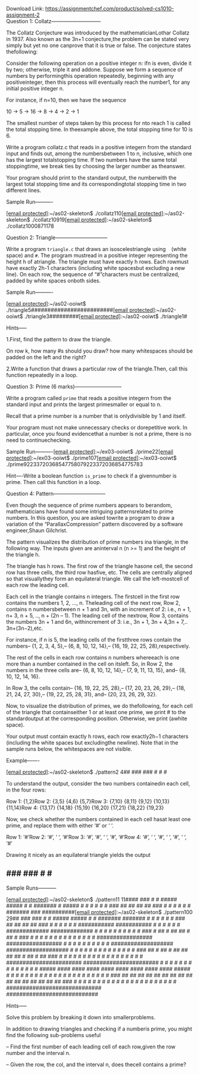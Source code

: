 Download Link: https://assignmentchef.com/product/solved-cs1010-assignment-2
<br>
Question 1: Collatz—————————–

The Collatz Conjecture was introduced by the mathematicianLothar Collatz in 1937. Also known as the 3n+1 conjecture,the problem can be stated very simply but yet no one canprove that it is true or false. The conjecture states thefollowing:

Consider the following operation on a positive integer n: ifn is even, divide it by two; otherwise, triple it and addone. Suppose we form a sequence of numbers by performingthis operation repeatedly, beginning with any positiveinteger, then this process will eventually reach the number1, for any initial positive integer n.

For instance, if n=10, then we have the sequence

10 -&gt; 5 -&gt; 16 -&gt; 8 -&gt; 4 -&gt; 2 -&gt; 1

The smallest number of steps taken by this process for nto reach 1 is called the total stopping time. In theexample above, the total stopping time for 10 is 6.

Write a program collatz.c that reads in a positive integern from the standard input and finds out, among the numbersbetween 1 to n, inclusive, which one has the largest totalstopping time. If two numbers have the same total stoppingtime, we break ties by choosing the larger number as theanswer.

Your program should print to the standard output, the numberwith the largest total stopping time and its correspondingtotal stopping time in two different lines.

Sample Run———-

<a href="/cdn-cgi/l/email-protection" class="__cf_email__" data-cfemail="127d7d7b6566526277232326">[email protected]</a>:~/as02-skeleton$ ./collatz110<a href="/cdn-cgi/l/email-protection" class="__cf_email__" data-cfemail="a3cccccad4d7e3d3c6929297">[email protected]</a>:~/as02-skeleton$ ./collatz10919<a href="/cdn-cgi/l/email-protection" class="__cf_email__" data-cfemail="3659595f4142764653070702">[email protected]</a>:~/as02-skeleton$ ./collatz1000871178

Question 2: Triangle——————————

Write a program `triangle.c` that draws an isoscelestriangle using ` ` (white space) and `#`.  The program mustread in a positive integer representing the height h of atriangle.  The triangle must have exactly h rows.  Each rowmust have exactly 2h-1 characters (including white spacesbut excluding a new line).  On each row, the sequence of “#”characters must be centralized, padded by white spaces onboth sides.

Sample Run———-

<a href="/cdn-cgi/l/email-protection" class="__cf_email__" data-cfemail="721d1d1b0506320217434340">[email protected]</a>:~/as02-ooiwt$ ./triangle5#########################<a href="/cdn-cgi/l/email-protection" class="__cf_email__" data-cfemail="600f0f091714201005515152">[email protected]</a>:~/as02-ooiwt$ ./triangle3#########<a href="/cdn-cgi/l/email-protection" class="__cf_email__" data-cfemail="6a0505031d1e2a1a0f5b5b58">[email protected]</a>:~/as02-ooiwt$ ./triangle1#

Hints—–

1.First, find the pattern to draw the triangle.

On row k, how many #s should you draw?  how many whitespaces should be padded on the left and the right?

2.Write a function that draws a particular row of the triangle.Then, call this function repeatedly in a loop.

Question 3: Prime (6 marks)—————————

Write a program called `prime` that reads a positive integern from the standard input and prints the largest primesmaller or equal to n.

Recall that a prime number is a number that is onlydivisible by 1 and itself.

Your program must not make unnecessary checks or dorepetitive work.  In particular, once you found evidencethat a number is not a prime, there is no need to continuechecking.

Sample Run———-<a href="/cdn-cgi/l/email-protection" class="__cf_email__" data-cfemail="cfa0a0a6b8bb8fbfaafefefc">[email protected]</a>:~/ex03-ooiwt$ ./prime22<a href="/cdn-cgi/l/email-protection" class="__cf_email__" data-cfemail="deb1b1b7a9aa9eaebbefefed">[email protected]</a>:~/ex03-ooiwt$ ./prime107<a href="/cdn-cgi/l/email-protection" class="__cf_email__" data-cfemail="7c1313150b083c0c194d4d4f">[email protected]</a>:~/ex03-ooiwt$ ./prime92233720368547758079223372036854775783

Hint—-Write a boolean function `is_prime` to check if a givennumber is prime.  Then call this function in a loop.

Question 4: Pattern——————————

Even though the sequence of prime numbers appears to berandom, mathematicians have found some intriguing patternsrelated to prime numbers. In this question, you are asked towrite a program to draw a variation of the “ParallaxCompression” pattern discovered by a software engineer,Shaun Gilchrist.

The pattern visualizes the distribution of prime numbers ina triangle, in the following way. The inputs given are aninterval n (n &gt;= 1) and the height of the triangle h.

The triangle has h rows. The first row of the triangle hasone cell, the second row has three cells, the third row hasfive, etc. The cells are centrally aligned so that visuallythey form an equilateral triangle. We call the left-mostcell of each row the leading cell.

Each cell in the triangle contains n integers. The firstcell in the first row contains the numbers 1, 2, …, n. Theleading cell of the next row, Row 2, contains n numbersbetween n + 1 and 3n, with an increment of 2: i.e., n + 1, n+ 3, n + 5, .., n + (2n – 1). The leading cell of the nextrow, Row 3, contains the numbers 3n + 1 and 6n, withincrement of 3: i.e., 3n + 1, 3n + 4,3n + 7,..  3n+(3n−2),etc.

For instance, if n is 5, the leading cells of the firstthree rows contain the numbers– {1, 2, 3, 4, 5},– {6, 8, 10, 12, 14},– {16, 19, 22, 25, 28},respectively.

The rest of the cells in each row contains n numbers whereeach is one more than a number contained in the cell on itsleft. So, in Row 2, the numbers in the three cells are– {6, 8, 10, 12, 14},– {7, 9, 11, 13, 15}, and– {8, 10, 12, 14, 16}.

In Row 3, the cells contain– {16, 19, 22, 25, 28},– {17, 20, 23, 26, 29},– {18, 21, 24, 27, 30},– {19, 22, 25, 28, 31}, and– {20, 23, 26, 29, 32}.

Now, to visualize the distribution of primes, we do thefollowing, for each cell of the triangle that containseither 1 or at least one prime, we print # to the standardoutput at the corresponding position. Otherwise, we print (awhite space).

Your output must contain exactly h rows, each row exactly2h−1 characters (including the white spaces but excludingthe newline). Note that in the sample runs below, the whitespaces are not visible.

Example——-

<a href="/cdn-cgi/l/email-protection" class="__cf_email__" data-cfemail="5a3535332d2e1a2a3f6b6b6e">[email protected]</a>:~/as02-skeleton$ ./pattern2 4## ### ### # # #

To understand the output, consider the two numbers containedin each cell, in the four rows:

Row 1: {1,2}Row 2: {3,5} {4,6} {5,7}Row 3: {7,10} {8,11} {9,12} {10,13} {11,14}Row 4: {13,17} {14,18} {15,19} {16,20} {17,21} {18,22} {19,23}

Now, we check whether the numbers contained in each cell hasat least one prime, and replace them with either ‘#’ or ‘ ‘.

Row 1: ‘#’Row 2: ‘#’, ‘ ‘, ‘#’Row 3: ‘#’, ‘#’, ‘ ‘, ‘#’, ‘#’Row 4: ‘#’, ‘ ‘, ‘#’, ‘ ‘, ‘#’, ‘ ‘, ‘#’

Drawing it nicely as an equilateral triangle yields the output

## ### ### # # #

Sample Runs———–

<a href="/cdn-cgi/l/email-protection" class="__cf_email__" data-cfemail="b5dadadcc2c1f5c5d0848481">[email protected]</a>:~/as02-skeleton$ ./pattern11 11#### ### # # ##### ##### #   # ####### # ##### # # # # # # ### ## ## ## ## ### # # #   # # # ####### ### ##########<a href="/cdn-cgi/l/email-protection" class="__cf_email__" data-cfemail="bbd4d4d2cccffbcbde8a8a8f">[email protected]</a>:~/as02-skeleton$ ./pattern100 29## ### ### # # ##### #####   # #   ####### ####### # # # # # # ### ## ## ## ## ### #   # # # #   # ########### ###########   # #   # #   # #   ############# ############# # #   # # # # # #   # # ### #  ##  # ## ## #  ##  # ### # # # # # # # # # # # # # # ################# #################   # #   # #   # #   # #   # #   ################### ################### #   # # # #   # # # #   # # # #   # ### ##  # ## #  ## ## ## ##  # ## #  ## ### # # # #   # # # # # # # # # #   # # # # ####################### #######################   # #   # #   # #   # #   # #   # #   # #   ##### #### #### #### #### #### #### #### #### ##### # # # # #   # # # # # # # # # # # #   # # # # # ### ## ## ## ## ## ## ## ## ## ## ## ## ## ## ## ## ### # #   # # # # # #   # # # # # #   # # # # # #   # # ############################# ############################

Hints—–

Solve this problem by breaking it down into smallerproblems.

In addition to drawing triangles and checking if a numberis prime, you might find the following sub-problems useful

– Find the first number of each leading cell of each row,given the row number and the interval n.

– Given the row, the col, and the interval n, does thecell contains a prime?